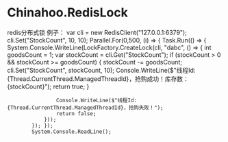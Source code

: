 # Chinahoo.RedisLock
redis分布式锁
例子：
   var cli = new RedisClient("127.0.0.1:6379");
 cli.Set("StockCount", 10, 10);
            Parallel.For(0,500, (i) => { Task.Run(() => {
                System.Console.WriteLine(LockFactory.CreateLock(cli, "dabc", () =>
                {
                    int goodsCount = 1;
                    var stockCount = cli.Get<int>("StockCount");
                    if (stockCount > 0 && stockCount >= goodsCount)
                    {
                        stockCount -= goodsCount;
                        cli.Set("StockCount", stockCount, 10);
                        Console.WriteLine($"线程Id:{Thread.CurrentThread.ManagedThreadId}，抢购成功！库存数：{stockCount}");
                        return true;
                    }

                    Console.WriteLine($"线程Id:{Thread.CurrentThread.ManagedThreadId}，抢购失败！");
                    return false;
                }));
            }); });
            System.Console.ReadLine();
